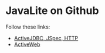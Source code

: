 <div class="page-header">
   <h1>JavaLite on Github</h1>
</div>


Follow these links:

* [ActiveJDBC, JSpec, HTTP](https://github.com/javalite/activejdbc)
* [ActiveWeb](https://github.com/javalite/activeweb)
